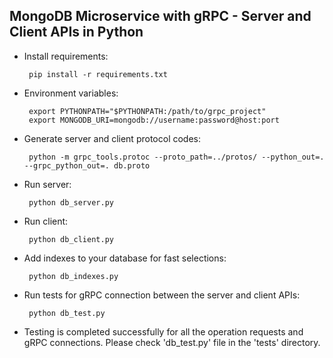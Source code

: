 MongoDB Microservice with gRPC - Server and Client APIs in Python
-

- Install requirements:

       pip install -r requirements.txt


- Environment variables:

       export PYTHONPATH="$PYTHONPATH:/path/to/grpc_project"
       export MONGODB_URI=mongodb://username:password@host:port


- Generate server and client protocol codes:

       python -m grpc_tools.protoc --proto_path=../protos/ --python_out=. --grpc_python_out=. db.proto


- Run server:

       python db_server.py


- Run client:

       python db_client.py


- Add indexes to your database for fast selections:

       python db_indexes.py


- Run tests for gRPC connection between the server and client APIs:

       python db_test.py

  
- Testing is completed successfully for all the operation requests and gRPC connections. Please check 'db_test.py' file in the 'tests' directory. 